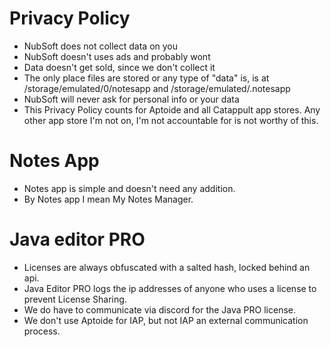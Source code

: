 # Privacy Policy
- NubSoft does not collect data on you
- NubSoft doesn't uses ads and probably wont
- Data doesn't get sold, since we don't collect it
- The only place files are stored or any type of "data" is, is at /storage/emulated/0/notesapp and /storage/emulated/.notesapp
- NubSoft will never ask for personal info or your data
- This Privacy Policy counts for Aptoide and all Catappult app stores. Any other app store I'm not on, I'm not accountable for is not worthy of this.
# Notes App
- Notes app is simple and doesn't need any addition.
- By Notes app I mean My Notes Manager.
# Java editor PRO
- Licenses are always obfuscated with a salted hash, locked behind an api.
- Java Editor PRO logs the ip addresses of anyone who uses a license to prevent License Sharing.
- We do have to communicate via discord for the Java PRO license.
- We don't use Aptoide for IAP, but not IAP an external communication process.
